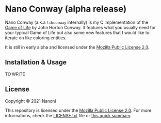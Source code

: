 Nano Conway (alpha release)
=====================================
Nano Conway (a.k.a `libconway` internally) is my C implementation of the [Game of Life]
by John Horton Conway. It features what you usually need for your typical Game of Life
but also some new features that I would like to iterate on like coloring entities.

It is still in early alpha and licensed under the [Mozilla Public License 2.0].

Installation & Usage
-------------------------------------
TO WRITE

License
-------------------------------------

Copyright © 2021 Nanoni

This repository is licensed under the [Mozilla Public License 2.0]. For more
informations, check the [LICENSE.txt](LICENSE.txt) file or
[this quick summary](https://tldrlegal.com/license/mozilla-public-license-2.0-(mpl-2)).



[game of life]: https://en.wikipedia.org/wiki/Conway%27s_Game_of_Life
[Mozilla Public License 2.0]: https://www.mozilla.org/en-US/MPL/2.0/
